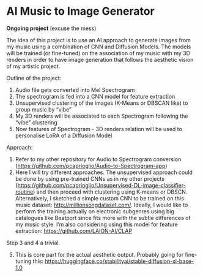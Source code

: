 # AI Music to Image Generator

**Ongoing project** (excuse the mess)

The idea of this project is to use an AI approach to generate images from my music using a combination of CNN and Diffusion Models. The models will be trained (or fine-tuned) on the association of my music with my 3D renders in order to have image generation that follows the aesthetic vision of my artistic project. 

Outline of the project:
1. Audio file gets converted into Mel Spectrogram 
2. The spectrogram is fed into a CNN model for feature extraction
3. Unsupervised clustering of the images (K-Means or DBSCAN like) to group music by “vibe”
4. My 3D renders will be associated to each Spectrogram following the “vibe” clustering
5. Now features of Spectrogram - 3D renders relation will be used to personalise LoRA of a Diffusion Model

Approach:
1. Refer to my other repository for Audio to Spectrogram conversion (https://github.com/pcaprioglio/Audio-to-Spectrogram-app)
2. Here I will try different approaches. The unsupervised approach could be done by using pre-trained CNNs as in my other projects (https://github.com/pcaprioglio/Unsupervised-DL-image-classifier-routine) and then proceed with clustering using K-means or DBSCN. 
Alternatively, I sketched a simple custom CNN to be trained on this music dataset: http://millionsongdataset.com/. Ideally, I would like to perform the training actually on electronic subgenres using big catalogues like Beatport since fits more with the subtle differences of my music style. 
I’m also considering using this model for feature extraction: https://github.com/LAION-AI/CLAP

Step 3 and 4 a trivial. 

5. This is core part for the actual aesthetic output. Probably going for fine-tuning this: https://huggingface.co/stabilityai/stable-diffusion-xl-base-1.0
